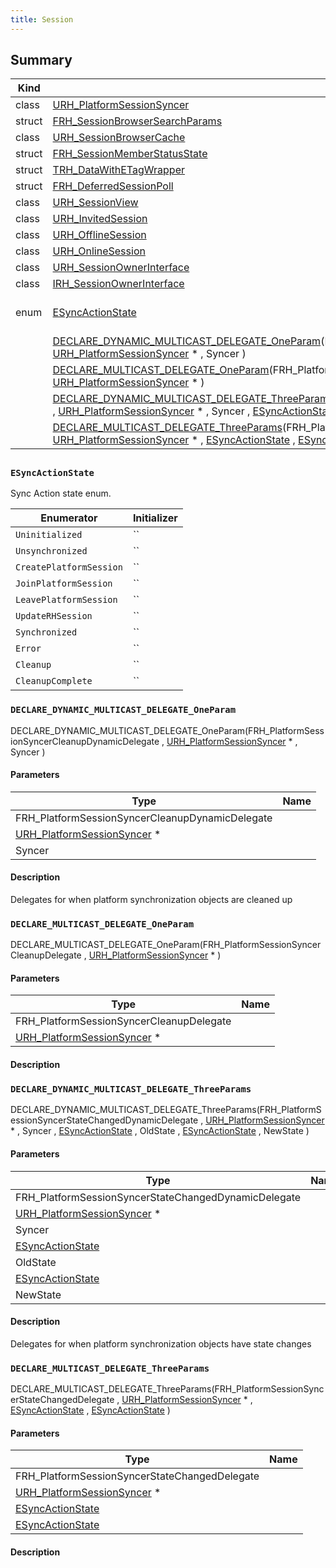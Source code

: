 ```yaml
---
title: Session
---
```


## Summary
| Kind | View | Description |
|------|------|-------------|
|class|[URH_PlatformSessionSyncer](/unreal-plugins/all/classurh__platformsessionsyncer/#classURH__PlatformSessionSyncer)||
|struct|[FRH_SessionBrowserSearchParams](/unreal-plugins/all/structfrh__sessionbrowsersearchparams/#structFRH__SessionBrowserSearchParams)||
|class|[URH_SessionBrowserCache](/unreal-plugins/all/classurh__sessionbrowsercache/#classURH__SessionBrowserCache)||
|struct|[FRH_SessionMemberStatusState](/unreal-plugins/all/structfrh__sessionmemberstatusstate/#structFRH__SessionMemberStatusState)||
|struct|[TRH_DataWithETagWrapper](/unreal-plugins/all/structtrh__datawithetagwrapper/#structTRH__DataWithETagWrapper)||
|struct|[FRH_DeferredSessionPoll](/unreal-plugins/all/structfrh__deferredsessionpoll/#structFRH__DeferredSessionPoll)||
|class|[URH_SessionView](/unreal-plugins/all/classurh__sessionview/#classURH__SessionView)||
|class|[URH_InvitedSession](/unreal-plugins/all/classurh__invitedsession/#classURH__InvitedSession)||
|class|[URH_OfflineSession](/unreal-plugins/all/classurh__offlinesession/#classURH__OfflineSession)||
|class|[URH_OnlineSession](/unreal-plugins/all/classurh__onlinesession/#classURH__OnlineSession)||
|class|[URH_SessionOwnerInterface](/unreal-plugins/all/classurh__sessionownerinterface/#classURH__SessionOwnerInterface)||
|class|[IRH_SessionOwnerInterface](/unreal-plugins/all/classirh__sessionownerinterface/#classIRH__SessionOwnerInterface)||
|enum|[ESyncActionState](/unreal-plugins/all/rh__platformsessionsyncer_8h/#group__Session_1gaa60e236caf03784c17c443c4a520d642)|Sync Action state enum.|
||[DECLARE_DYNAMIC_MULTICAST_DELEGATE_OneParam](/unreal-plugins/all/rh__platformsessionsyncer_8h/#group__Session_1ga442cb63323e21ee2a9ca3be5cecfe338)(FRH_PlatformSessionSyncerCleanupDynamicDelegate , [URH_PlatformSessionSyncer](/unreal-plugins/all/classurh__platformsessionsyncer/#classURH__PlatformSessionSyncer) * , Syncer )||
||[DECLARE_MULTICAST_DELEGATE_OneParam](/unreal-plugins/all/rh__platformsessionsyncer_8h/#group__Session_1ga1bcbb834b13069c3d251137b66e8388f)(FRH_PlatformSessionSyncerCleanupDelegate , [URH_PlatformSessionSyncer](/unreal-plugins/all/classurh__platformsessionsyncer/#classURH__PlatformSessionSyncer) * )||
||[DECLARE_DYNAMIC_MULTICAST_DELEGATE_ThreeParams](/unreal-plugins/all/rh__platformsessionsyncer_8h/#group__Session_1ga1c25a63280b536d1f6c693d6125e836c)(FRH_PlatformSessionSyncerStateChangedDynamicDelegate , [URH_PlatformSessionSyncer](/unreal-plugins/all/classurh__platformsessionsyncer/#classURH__PlatformSessionSyncer) * , Syncer , [ESyncActionState](/unreal-plugins/all/rh__platformsessionsyncer_8h/#group__Session_1gaa60e236caf03784c17c443c4a520d642) , OldState , [ESyncActionState](/unreal-plugins/all/rh__platformsessionsyncer_8h/#group__Session_1gaa60e236caf03784c17c443c4a520d642) , NewState )||
||[DECLARE_MULTICAST_DELEGATE_ThreeParams](/unreal-plugins/all/rh__platformsessionsyncer_8h/#group__Session_1ga850ab9a93bf85fed00040b7eda888d89)(FRH_PlatformSessionSyncerStateChangedDelegate , [URH_PlatformSessionSyncer](/unreal-plugins/all/classurh__platformsessionsyncer/#classURH__PlatformSessionSyncer) * , [ESyncActionState](/unreal-plugins/all/rh__platformsessionsyncer_8h/#group__Session_1gaa60e236caf03784c17c443c4a520d642) , [ESyncActionState](/unreal-plugins/all/rh__platformsessionsyncer_8h/#group__Session_1gaa60e236caf03784c17c443c4a520d642) )||
## 




### `ESyncActionState` <a id="group__Session_1gaa60e236caf03784c17c443c4a520d642"></a>
Sync Action state enum.



| Enumerator | Initializer|
|------------|------------|
|`Uninitialized`|``|
|`Unsynchronized`|``|
|`CreatePlatformSession`|``|
|`JoinPlatformSession`|``|
|`LeavePlatformSession`|``|
|`UpdateRHSession`|``|
|`Synchronized`|``|
|`Error`|``|
|`Cleanup`|``|
|`CleanupComplete`|``|


### `DECLARE_DYNAMIC_MULTICAST_DELEGATE_OneParam` <a id="group__Session_1ga442cb63323e21ee2a9ca3be5cecfe338"></a>

 DECLARE_DYNAMIC_MULTICAST_DELEGATE_OneParam(FRH_PlatformSessionSyncerCleanupDynamicDelegate , [URH_PlatformSessionSyncer](/unreal-plugins/all/classurh__platformsessionsyncer/#classURH__PlatformSessionSyncer) * , Syncer )

#### Parameters

| Type | Name |
|------|------|
|FRH_PlatformSessionSyncerCleanupDynamicDelegate||
|[URH_PlatformSessionSyncer](/unreal-plugins/all/classurh__platformsessionsyncer/#classURH__PlatformSessionSyncer) *||
|Syncer||

#### Description



Delegates for when platform synchronization objects are cleaned up 



### `DECLARE_MULTICAST_DELEGATE_OneParam` <a id="group__Session_1ga1bcbb834b13069c3d251137b66e8388f"></a>

 DECLARE_MULTICAST_DELEGATE_OneParam(FRH_PlatformSessionSyncerCleanupDelegate , [URH_PlatformSessionSyncer](/unreal-plugins/all/classurh__platformsessionsyncer/#classURH__PlatformSessionSyncer) * )

#### Parameters

| Type | Name |
|------|------|
|FRH_PlatformSessionSyncerCleanupDelegate||
|[URH_PlatformSessionSyncer](/unreal-plugins/all/classurh__platformsessionsyncer/#classURH__PlatformSessionSyncer) *||

#### Description






### `DECLARE_DYNAMIC_MULTICAST_DELEGATE_ThreeParams` <a id="group__Session_1ga1c25a63280b536d1f6c693d6125e836c"></a>

 DECLARE_DYNAMIC_MULTICAST_DELEGATE_ThreeParams(FRH_PlatformSessionSyncerStateChangedDynamicDelegate , [URH_PlatformSessionSyncer](/unreal-plugins/all/classurh__platformsessionsyncer/#classURH__PlatformSessionSyncer) * , Syncer , [ESyncActionState](/unreal-plugins/all/rh__platformsessionsyncer_8h/#group__Session_1gaa60e236caf03784c17c443c4a520d642) , OldState , [ESyncActionState](/unreal-plugins/all/rh__platformsessionsyncer_8h/#group__Session_1gaa60e236caf03784c17c443c4a520d642) , NewState )

#### Parameters

| Type | Name |
|------|------|
|FRH_PlatformSessionSyncerStateChangedDynamicDelegate||
|[URH_PlatformSessionSyncer](/unreal-plugins/all/classurh__platformsessionsyncer/#classURH__PlatformSessionSyncer) *||
|Syncer||
|[ESyncActionState](/unreal-plugins/all/rh__platformsessionsyncer_8h/#group__Session_1gaa60e236caf03784c17c443c4a520d642)||
|OldState||
|[ESyncActionState](/unreal-plugins/all/rh__platformsessionsyncer_8h/#group__Session_1gaa60e236caf03784c17c443c4a520d642)||
|NewState||

#### Description



Delegates for when platform synchronization objects have state changes 



### `DECLARE_MULTICAST_DELEGATE_ThreeParams` <a id="group__Session_1ga850ab9a93bf85fed00040b7eda888d89"></a>

 DECLARE_MULTICAST_DELEGATE_ThreeParams(FRH_PlatformSessionSyncerStateChangedDelegate , [URH_PlatformSessionSyncer](/unreal-plugins/all/classurh__platformsessionsyncer/#classURH__PlatformSessionSyncer) * , [ESyncActionState](/unreal-plugins/all/rh__platformsessionsyncer_8h/#group__Session_1gaa60e236caf03784c17c443c4a520d642) , [ESyncActionState](/unreal-plugins/all/rh__platformsessionsyncer_8h/#group__Session_1gaa60e236caf03784c17c443c4a520d642) )

#### Parameters

| Type | Name |
|------|------|
|FRH_PlatformSessionSyncerStateChangedDelegate||
|[URH_PlatformSessionSyncer](/unreal-plugins/all/classurh__platformsessionsyncer/#classURH__PlatformSessionSyncer) *||
|[ESyncActionState](/unreal-plugins/all/rh__platformsessionsyncer_8h/#group__Session_1gaa60e236caf03784c17c443c4a520d642)||
|[ESyncActionState](/unreal-plugins/all/rh__platformsessionsyncer_8h/#group__Session_1gaa60e236caf03784c17c443c4a520d642)||

#### Description







